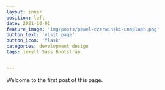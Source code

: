 ```yaml
---
layout: inner
position: left
date: 2021-10-01
feature_image: 'img/posts/pawel-czerwinski-unsplash.png'
button_text: 'visit page'
button_icon: 'flask'
categories: development design
tags: jekyll Sass Bootstrap


---
```


Welcome to the first post of this page.
<!-- 
ayout: inner
position: left
title: 'Phantom'
date: 2016-02-20 21:15:00
categories: development design
tags: Jekyll Sass Bootstrap
featured_image: '/img/posts/04_phantom-jekyll-1130x864-2x.png'
project_link: 'https://github.com/jamigibbs'
button_icon: 'flask'
button_text: 'Visit Project'
lead_text: "A minimalist Jekyll theme that you're looking at it right now"
--- -->
